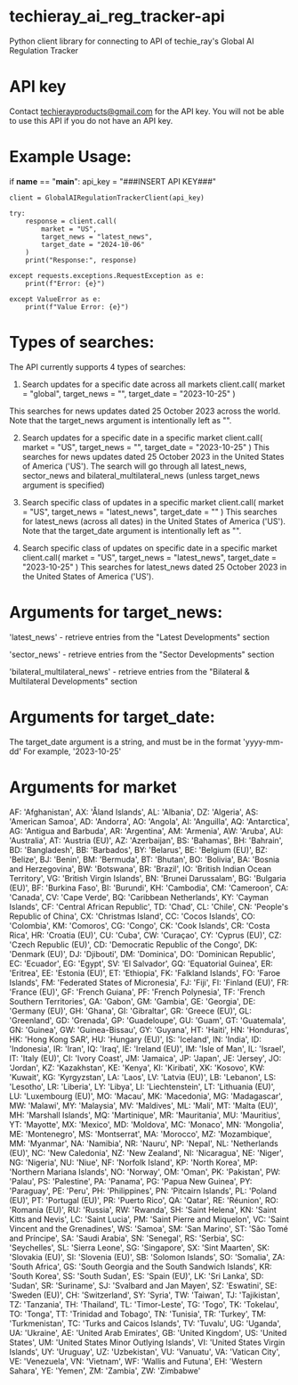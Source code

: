 # techieray_ai_reg_tracker-api
Python client library for connecting to API of techie_ray's Global AI Regulation Tracker


# API key
Contact techierayproducts@gmail.com for the API key. You will not be able to use this API if you do not have an API key.

# Example Usage:
if __name__ == "__main__":
    api_key = "###INSERT API KEY###"

    client = GlobalAIRegulationTrackerClient(api_key)

    try:
        response = client.call(
            market = "US", 
            target_news = "latest_news", 
            target_date = "2024-10-06"
        )    
        print("Response:", response)
        
    except requests.exceptions.RequestException as e:
        print(f"Error: {e}")
    
    except ValueError as e:
        print(f"Value Error: {e}")


# Types of searches:
The API currently supports 4 types of searches:

1) Search updates for a specific date across all markets 
client.call(
    market = "global",
    target_news = "",
    target_date = "2023-10-25"
)

This searches for news updates dated 25 October 2023 across the world. Note that the target_news argument is intentionally left as "".

2) Search updates for a specific date in a specific market
client.call(
    market = "US",
    target_news = "",
    target_date = "2023-10-25"
)
This searches for news updates dated 25 October 2023 in the United States of America ('US'). The search will go through all latest_news, sector_news and bilateral_multilateral_news (unless target_news argument is specified)

3) Search specific class of updates in a specific market
client.call(
    market = "US",
    target_news = "latest_news",
    target_date = ""
)
This searches for latest_news (across all dates) in the United States of America ('US'). Note that the target_date argument is intentionally left as "".

4) Search specific class of updates on specific date in a specific market
client.call(
    market = "US",
    target_news = "latest_news",
    target_date = "2023-10-25"
)
This searches for latest_news dated 25 October 2023 in the United States of America ('US').


# Arguments for target_news:
'latest_news' - retrieve entries from the "Latest Developments" section

'sector_news' - retrieve entries from the "Sector Developments" section

'bilateral_multilateral_news' - retrieve entries from the "Bilateral & Multilateral Developments" section

# Arguments for target_date:
The target_date argument is a string, and must be in the format 'yyyy-mm-dd'
For example, '2023-10-25'

# Arguments for market
AF: 'Afghanistan',
AX: 'Åland Islands',
AL: 'Albania',
DZ: 'Algeria',
AS: 'American Samoa',
AD: 'Andorra',
AO: 'Angola',
AI: 'Anguilla',
AQ: 'Antarctica',
AG: 'Antigua and Barbuda',
AR: 'Argentina',
AM: 'Armenia',
AW: 'Aruba',
AU: 'Australia',
AT: 'Austria (EU)',
AZ: 'Azerbaijan',
BS: 'Bahamas',
BH: 'Bahrain',
BD: 'Bangladesh',
BB: 'Barbados',
BY: 'Belarus',
BE: 'Belgium (EU)',
BZ: 'Belize',
BJ: 'Benin',
BM: 'Bermuda',
BT: 'Bhutan',
BO: 'Bolivia',
BA: 'Bosnia and Herzegovina',
BW: 'Botswana',
BR: 'Brazil',
IO: 'British Indian Ocean Territory',
VG: 'British Virgin Islands',
BN: 'Brunei Darussalam',
BG: 'Bulgaria (EU)',
BF: 'Burkina Faso',
BI: 'Burundi',
KH: 'Cambodia',
CM: 'Cameroon',
CA: 'Canada',
CV: 'Cape Verde',
BQ: 'Caribbean Netherlands',
KY: 'Cayman Islands',
CF: 'Central African Republic',
TD: 'Chad',
CL: 'Chile',
CN: 'People\'s Republic of China',
CX: 'Christmas Island',
CC: 'Cocos Islands',
CO: 'Colombia',
KM: 'Comoros',
CG: 'Congo',
CK: 'Cook Islands',
CR: 'Costa Rica',
HR: 'Croatia (EU)',
CU: 'Cuba',
CW: 'Curaçao',
CY: 'Cyprus (EU)',
CZ: 'Czech Republic (EU)',
CD: 'Democratic Republic of the Congo',
DK: 'Denmark (EU)',
DJ: 'Djibouti',
DM: 'Dominica',
DO: 'Dominican Republic',
EC: 'Ecuador',
EG: 'Egypt',
SV: 'El Salvador',
GQ: 'Equatorial Guinea',
ER: 'Eritrea',
EE: 'Estonia (EU)',
ET: 'Ethiopia',
FK: 'Falkland Islands',
FO: 'Faroe Islands',
FM: 'Federated States of Micronesia',
FJ: 'Fiji',
FI: 'Finland (EU)',
FR: 'France (EU)',
GF: 'French Guiana',
PF: 'French Polynesia',
TF: 'French Southern Territories',
GA: 'Gabon',
GM: 'Gambia',
GE: 'Georgia',
DE: 'Germany (EU)',
GH: 'Ghana',
GI: 'Gibraltar',
GR: 'Greece (EU)',
GL: 'Greenland',
GD: 'Grenada',
GP: 'Guadeloupe',
GU: 'Guam',
GT: 'Guatemala',
GN: 'Guinea',
GW: 'Guinea-Bissau',
GY: 'Guyana',
HT: 'Haiti',
HN: 'Honduras',
HK: 'Hong Kong SAR',
HU: 'Hungary (EU)',
IS: 'Iceland',
IN: 'India',
ID: 'Indonesia',
IR: 'Iran',
IQ: 'Iraq',
IE: 'Ireland (EU)',
IM: 'Isle of Man',
IL: 'Israel',
IT: 'Italy (EU)',
CI: 'Ivory Coast',
JM: 'Jamaica',
JP: 'Japan',
JE: 'Jersey',
JO: 'Jordan',
KZ: 'Kazakhstan',
KE: 'Kenya',
KI: 'Kiribati',
XK: 'Kosovo',
KW: 'Kuwait',
KG: 'Kyrgyzstan',
LA: 'Laos',
LV: 'Latvia (EU)',
LB: 'Lebanon',
LS: 'Lesotho',
LR: 'Liberia',
LY: 'Libya',
LI: 'Liechtenstein',
LT: 'Lithuania (EU)',
LU: 'Luxembourg (EU)',
MO: 'Macau',
MK: 'Macedonia',
MG: 'Madagascar',
MW: 'Malawi',
MY: 'Malaysia',
MV: 'Maldives',
ML: 'Mali',
MT: 'Malta (EU)',
MH: 'Marshall Islands',
MQ: 'Martinique',
MR: 'Mauritania',
MU: 'Mauritius',
YT: 'Mayotte',
MX: 'Mexico',
MD: 'Moldova',
MC: 'Monaco',
MN: 'Mongolia',
ME: 'Montenegro',
MS: 'Montserrat',
MA: 'Morocco',
MZ: 'Mozambique',
MM: 'Myanmar',
NA: 'Namibia',
NR: 'Nauru',
NP: 'Nepal',
NL: 'Netherlands (EU)',
NC: 'New Caledonia',
NZ: 'New Zealand',
NI: 'Nicaragua',
NE: 'Niger',
NG: 'Nigeria',
NU: 'Niue',
NF: 'Norfolk Island',
KP: 'North Korea',
MP: 'Northern Mariana Islands',
NO: 'Norway',
OM: 'Oman',
PK: 'Pakistan',
PW: 'Palau',
PS: 'Palestine',
PA: 'Panama',
PG: 'Papua New Guinea',
PY: 'Paraguay',
PE: 'Peru',
PH: 'Philippines',
PN: 'Pitcairn Islands',
PL: 'Poland (EU)',
PT: 'Portugal (EU)',
PR: 'Puerto Rico',
QA: 'Qatar',
RE: 'Réunion',
RO: 'Romania (EU)',
RU: 'Russia',
RW: 'Rwanda',
SH: 'Saint Helena',
KN: 'Saint Kitts and Nevis',
LC: 'Saint Lucia',
PM: 'Saint Pierre and Miquelon',
VC: 'Saint Vincent and the Grenadines',
WS: 'Samoa',
SM: 'San Marino',
ST: 'São Tomé and Príncipe',
SA: 'Saudi Arabia',
SN: 'Senegal',
RS: 'Serbia',
SC: 'Seychelles',
SL: 'Sierra Leone',
SG: 'Singapore',
SX: 'Sint Maarten',
SK: 'Slovakia (EU)',
SI: 'Slovenia (EU)',
SB: 'Solomon Islands',
SO: 'Somalia',
ZA: 'South Africa',
GS: 'South Georgia and the South Sandwich Islands',
KR: 'South Korea',
SS: 'South Sudan',
ES: 'Spain (EU)',
LK: 'Sri Lanka',
SD: 'Sudan',
SR: 'Suriname',
SJ: 'Svalbard and Jan Mayen',
SZ: 'Eswatini',
SE: 'Sweden (EU)',
CH: 'Switzerland',
SY: 'Syria',
TW: 'Taiwan',
TJ: 'Tajikistan',
TZ: 'Tanzania',
TH: 'Thailand',
TL: 'Timor-Leste',
TG: 'Togo',
TK: 'Tokelau',
TO: 'Tonga',
TT: 'Trinidad and Tobago',
TN: 'Tunisia',
TR: 'Turkey',
TM: 'Turkmenistan',
TC: 'Turks and Caicos Islands',
TV: 'Tuvalu',
UG: 'Uganda',
UA: 'Ukraine',
AE: 'United Arab Emirates',
GB: 'United Kingdom',
US: 'United States',
UM: 'United States Minor Outlying Islands',
VI: 'United States Virgin Islands',
UY: 'Uruguay',
UZ: 'Uzbekistan',
VU: 'Vanuatu',
VA: 'Vatican City',
VE: 'Venezuela',
VN: 'Vietnam',
WF: 'Wallis and Futuna',
EH: 'Western Sahara',
YE: 'Yemen',
ZM: 'Zambia',
ZW: 'Zimbabwe'


